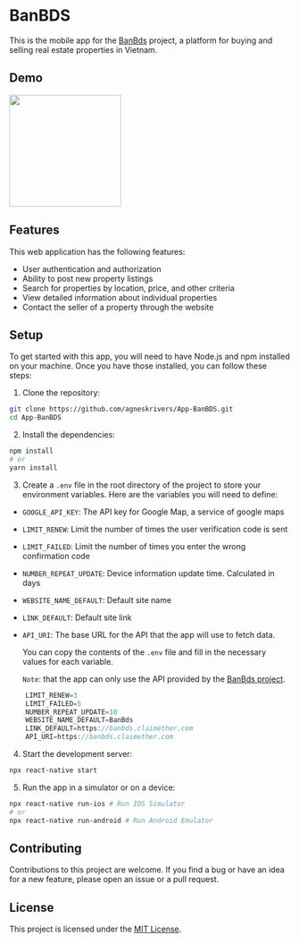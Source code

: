 # BanBDS

This is the mobile app for the [BanBds](https://github.com/agneskrivers/BanBds) project, a platform for buying and selling real estate properties in Vietnam.

## Demo

<img src="https://j.gifs.com/NO60Yp.gif?raw=true" width="200px">

## Features

This web application has the following features:

-   User authentication and authorization
-   Ability to post new property listings
-   Search for properties by location, price, and other criteria
-   View detailed information about individual properties
-   Contact the seller of a property through the website

## Setup

To get started with this app, you will need to have Node.js and npm installed on your machine. Once you have those installed, you can follow these steps:

1. Clone the repository:

```bash
git clone https://github.com/agneskrivers/App-BanBDS.git
cd App-BanBDS
```

2. Install the dependencies:

```bash
npm install
# or
yarn install
```

3. Create a `.env` file in the root directory of the project to store your environment variables. Here are the variables you will need to define:

-   `GOOGLE_API_KEY`: The API key for Google Map, a service of google maps
-   `LIMIT_RENEW`: Limit the number of times the user verification code is sent
-   `LIMIT_FAILED`: Limit the number of times you enter the wrong confirmation code
-   `NUMBER_REPEAT_UPDATE`: Device information update time. Calculated in days
-   `WEBSITE_NAME_DEFAULT`: Default site name
-   `LINK_DEFAULT`: Default site link
-   `API_URI`: The base URL for the API that the app will use to fetch data.

    You can copy the contents of the `.env` file and fill in the necessary values for each variable.

    `Note`: that the app can only use the API provided by the [BanBds project](https://github.com/agneskrivers/BanBds).

```javascript
    LIMIT_RENEW=3
    LIMIT_FAILED=5
    NUMBER_REPEAT_UPDATE=10
    WEBSITE_NAME_DEFAULT=BanBds
    LINK_DEFAULT=https://banbds.claimether.com
    API_URI=https://banbds.claimether.com
```

4. Start the development server:

```bash
npx react-native start
```

5. Run the app in a simulator or on a device:

```bash
npx react-native run-ios # Run IOS Simulator
# or
npx react-native run-android # Run Android Emulator
```

## Contributing

Contributions to this project are welcome. If you find a bug or have an idea for a new feature, please open an issue or a pull request.

## License

This project is licensed under the [MIT License](https://opensource.org/licenses/MIT).
